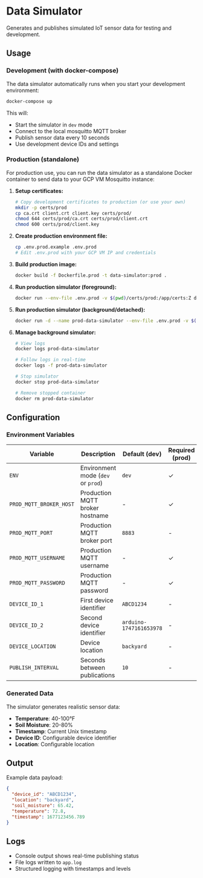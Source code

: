 # Data Simulator

Generates and publishes simulated IoT sensor data for testing and development.

## Usage

### Development (with docker-compose)

The data simulator automatically runs when you start your development environment:

```bash
docker-compose up
```

This will:
- Start the simulator in `dev` mode
- Connect to the local mosquitto MQTT broker
- Publish sensor data every 10 seconds
- Use development device IDs and settings

### Production (standalone)

For production use, you can run the data simulator as a standalone Docker container to send data to your GCP VM Mosquitto instance:

1. **Setup certificates:**
   ```bash
   # Copy development certificates to production (or use your own)
   mkdir -p certs/prod
   cp ca.crt client.crt client.key certs/prod/
   chmod 644 certs/prod/ca.crt certs/prod/client.crt
   chmod 600 certs/prod/client.key
   ```

2. **Create production environment file:**
   ```bash
   cp .env.prod.example .env.prod
   # Edit .env.prod with your GCP VM IP and credentials
   ```

3. **Build production image:**
   ```bash
   docker build -f Dockerfile.prod -t data-simulator:prod .
   ```

4. **Run production simulator (foreground):**
   ```bash
   docker run --env-file .env.prod -v $(pwd)/certs/prod:/app/certs:Z data-simulator:prod
   ```

5. **Run production simulator (background/detached):**
   ```bash
   docker run -d --name prod-data-simulator --env-file .env.prod -v $(pwd)/certs/prod:/app/certs:Z data-simulator:prod
   ```

6. **Manage background simulator:**
   ```bash
   # View logs
   docker logs prod-data-simulator
   
   # Follow logs in real-time
   docker logs -f prod-data-simulator
   
   # Stop simulator
   docker stop prod-data-simulator
   
   # Remove stopped container
   docker rm prod-data-simulator
   ```

## Configuration

### Environment Variables

| Variable | Description | Default (dev) | Required (prod) |
|----------|-------------|---------------|-----------------|
| `ENV` | Environment mode (`dev` or `prod`) | `dev` | ✓ |
| `PROD_MQTT_BROKER_HOST` | Production MQTT broker hostname | - | ✓ |
| `PROD_MQTT_PORT` | Production MQTT broker port | `8883` | - |
| `PROD_MQTT_USERNAME` | Production MQTT username | - | ✓ |
| `PROD_MQTT_PASSWORD` | Production MQTT password | - | ✓ |
| `DEVICE_ID_1` | First device identifier | `ABCD1234` | - |
| `DEVICE_ID_2` | Second device identifier | `arduino-1747161653978` | - |
| `DEVICE_LOCATION` | Device location | `backyard` | - |
| `PUBLISH_INTERVAL` | Seconds between publications | `10` | - |

### Generated Data

The simulator generates realistic sensor data:
- **Temperature**: 40-100°F
- **Soil Moisture**: 20-80%
- **Timestamp**: Current Unix timestamp
- **Device ID**: Configurable device identifier
- **Location**: Configurable location

## Output

Example data payload:
```json
{
  "device_id": "ABCD1234",
  "location": "backyard",
  "soil_moisture": 65.42,
  "temperature": 72.8,
  "timestamp": 1677123456.789
}
```

## Logs

- Console output shows real-time publishing status
- File logs written to `app.log`
- Structured logging with timestamps and levels